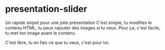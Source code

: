 # presentation-slider
Un rapide snipet pour une jolie présentation
C'est simple, tu modifies le contenu HTML, tu peux rajouter des images si tu veux. Pour ça, c'est facile, tu met ton image avant le contenu

C'est libre, tu en fais ce que tu veux, c'est pour toi.
